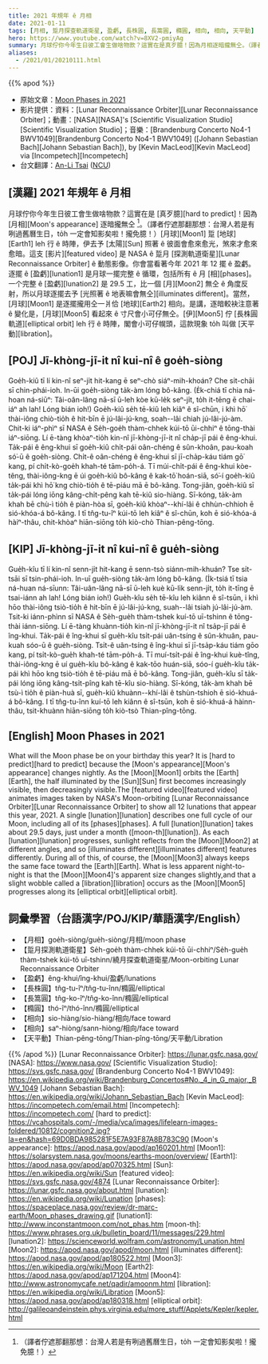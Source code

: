 ```yaml
---
title: 2021 年規年 ê 月相
date: 2021-01-11
tags: [月相, 踅月探查軌道衛星, 盈虧, 長株圓, 長篙圓, 橢圓, 相向, 相向, 天平動]
hero: https://www.youtube.com/watch?v=8XV2-pmiyAg
summary: 月球佇你今年生日彼工會生做啥物款？這實在是真歹臆！因為月相逐暗攏無仝。（譯者佇遮那翻那想：台灣人若是有咧過舊曆生日，to̍h 一定會知影矣啦！攏免臆！）
aliases:
  - /2021/01/20210111.html
---
```


{{% apod %}}

- 原始文章：[Moon Phases in 2021](https://apod.nasa.gov/apod/ap210111.html)
- 影片提供：資料：[Lunar Reconnaissance Orbiter][Lunar Reconnaissance Orbiter]；動畫：[NASA][NASA]'s [Scientific Visualization Studio][Scientific Visualization Studio]；音樂：[Brandenburg Concerto No4-1 BWV1049][Brandenburg Concerto No4-1 BWV1049] ([Johann Sebastian Bach][Johann Sebastian Bach]), by [Kevin MacLeod][Kevin MacLeod] via [Incompetech][Incompetech]
- 台文翻譯：[An-Li Tsai](mailto:thianbu.taigi@gmail.com) ([NCU](https://www.astro.ncu.edu.tw))

## [漢羅] 2021 年規年 ê 月相

月球佇你今年生日彼工會生做啥物款？這實在是 [真歹臆][hard to predict]！因為 [月相][Moon's appearance] 逐暗攏無仝 [^ff]。（譯者佇遮那翻那想：台灣人若是有咧過舊曆生日，to̍h 一定會知影矣啦！攏免臆！）[月球][Moon1] 踅 [地球][Earth1] leh 行 ê 時陣，伊去予 [太陽][Sun] 照著 ê 彼面會愈來愈光，煞來才愈來愈暗。這支 [影片][featured video] 是 NASA ê 踅月 [探測軌道衛星][Lunar Reconnaissance Orbiter] ê 動態影像。你會當看著今年 2021 年 12 擺 ê 盈虧。逐擺 ê [盈虧][lunation1] 是月球一擺完整 ê 循環，包括所有 ê 月 [相][phases]。一个完整 ê [盈虧][lunation2] 是 29.5 工，比一個 [月][Moon2] 無仝 ê 角度反射，所以月球逐擺去予 [光照著 ê 地表嘛會無仝][illuminates different]。當然，[月球][Moon1] 是逐擺攏用仝一爿佮 [地球][Earth2] 相向。是講，逐暗較袂注意著 ê 變化是，[月球][Moon5] 看起來 ê 寸尺會小可仔無仝。[伊][Moon5] 佇 [長株圓軌道][elliptical orbit] leh 行 ê 時陣，閣會小可仔幌頭，這款現象 to̍h 叫做 [天平動][libration]。

[^ff]:（譯者佇遮那翻那想：台灣人若是有咧過舊曆生日，to̍h 一定會知影矣啦！攏免臆！）

## [POJ] Jī-khòng-jī-it nî kui-nî ê goe̍h-siòng

Goe̍h-kiû tī lí kin-nî seⁿ-ji̍t hit-kang ē seⁿ-chò siáⁿ-mih-khoán? Che si̍t-chāi sī chin-phái-ioh. In-ūi goe̍h-siòng ta̍k-àm lóng bô-kâng. (E̍k-chiá tī chia ná-hoan ná-siūⁿ: Tâi-oân-lâng nā-sī ū-leh kòe kū-le̍k seⁿ-ji̍t, to̍h it-tēng ē chai-iáⁿ ah lah! Lóng bián ioh!) Goe̍h-kiû se̍h tē-kiû leh kiâⁿ ê sî-chūn, i khì hō͘ thài-iông chiò-tio̍h ê hit-bīn ē jú-lâi-jú-kng, soah--lâi chiah jú-lâi-jú-àm. Chit-ki iáⁿ-phìⁿ sī NASA ê Se̍h-goe̍h thàm-chhek kúi-tō ūi-chhiⁿ ê tōng-thài iáⁿ-siōng. Lí ē-tàng khòaⁿ-tio̍h kin-nî jī-khòng-jī-it nî cha̍p-jī pái ê êng-khui. Ta̍k-pái ê êng-khui sī goe̍h-kiû chi̍t-pái oân-chéng ê sûn-khoân, pau-koah só͘-ū ê goe̍h-siòng. Chi̍t-ê oân-chéng ê êng-khui sī jī-cha̍p-káu tiám gō͘ kang, pí chi̍t-kò-goe̍h khah-té tām-po̍h-á. Tī múi-chi̍t-pái ê êng-khui kòe-têng, thài-iông-kng ē úi goe̍h-kiû bô-kâng ê kak-tō͘ hoán-siā, só͘-í goe̍h-kiû ta̍k-pái khì hō͘ kng chiò-tio̍h ê tē-piáu mā ē bô-kâng. Tong-jiân, goe̍h-kiû sī ta̍k-pái lóng iōng kâng-chi̍t-pêng kah tē-kiû sio-hiàng. Sī-kóng, ta̍k-àm khah bē chù-ì tio̍h ê piàn-hòa sī, goe̍h-kiû khòaⁿ--khí-lâi ê chhùn-chhioh ē sió-khóa-á bô-kâng. I tī tn̂g-tu-îⁿ kúi-tō leh kiâⁿ ê sî-chūn, koh ē sió-khóa-á hàiⁿ-thâu, chit-khòaⁿ hiān-siōng to̍h kiò-chò Thian-pêng-tōng.

## [KIP] Jī-khòng-jī-it nî kui-nî ê gue̍h-siòng

Gue̍h-kîu tī lí kin-nî senn-ji̍t hit-kang ē senn-tsò siánn-mih-khuán? Tse si̍t-tsāi sī tsin-phái-ioh. In-uī gue̍h-siòng ta̍k-àm lóng bô-kâng. (I̍k-tsiá tī tsia ná-huan ná-sīunn: Tâi-uân-lâng nā-sī ū-leh kuè kū-li̍k senn-ji̍t, to̍h it-tīng ē tsai-iánn ah lah! Lóng bián ioh!) Gue̍h-kîu se̍h tē-kîu leh kiânn ê sî-tsūn, i khì hōo thài-iông tsiò-tio̍h ê hit-bīn ē jú-lâi-jú-kng, suah--lâi tsiah jú-lâi-jú-àm. Tsit-ki iánn-phìnn sī NASA ê Se̍h-gue̍h thàm-tshek kuí-tō uī-tshinn ê tōng-thài iánn-siōng. Lí ē-tàng khuànn-tio̍h kin-nî jī-khòng-jī-it nî tsa̍p-jī pái ê îng-khui. Ta̍k-pái ê îng-khui sī gue̍h-kîu tsi̍t-pái uân-tsíng ê sûn-khuân, pau-kuah sóo-ū ê gue̍h-siòng. Tsi̍t-ê uân-tsíng ê îng-khui sī jī-tsa̍p-káu tiám gōo kang, pí tsi̍t-kò-gue̍h khah-té tām-po̍h-á. Tī muí-tsi̍t-pái ê îng-khui kuè-tîng, thài-iông-kng ē uí gue̍h-kîu bô-kâng ê kak-tōo huán-siā, sóo-í gue̍h-kîu ta̍k-pái khì hōo kng tsiò-tio̍h ê tē-piáu mā ē bô-kâng. Tong-jiân, gue̍h-kîu sī ta̍k-pái lóng iōng kâng-tsi̍t-pîng kah tē-kîu sio-hiàng. Sī-kóng, ta̍k-àm khah bē tsù-ì tio̍h ê piàn-huà sī, gue̍h-kiû khuànn--khí-lâi ê tshùn-tshioh ē sió-khuá-á bô-kâng. I tī tn̂g-tu-înn kuí-tō leh kiânn ê sî-tsūn, koh ē sió-khuá-á hàinn-thâu, tsit-khuànn hiān-siōng to̍h kiò-tsò Thian-pîng-tōng.

## [English] Moon Phases in 2021

What will the Moon phase be on your birthday this year? It is [hard to predict][hard to predict] because the [Moon's appearance][Moon's appearance] changes nightly. As the [Moon][Moon1] orbits the [Earth][Earth], the half illuminated by the [Sun][Sun] first becomes increasingly visible, then decreasingly visible.The [featured video][featured video] animates images taken by NASA's Moon-orbiting [Lunar Reconnaissance Orbiter][Lunar Reconnaissance Orbiter] to show all 12 lunations that appear this year, 2021. A single [lunation][lunation] describes one full cycle of our Moon, including all of its [phases][phases]. A full [lunation][lunation] takes about 29.5 days, just under a month ([moon-th][lunation]). As each [lunation][lunation] progresses, sunlight reflects from the [Moon][Moon2] at different angles, and so [illuminates different][illuminates different] features differently. During all of this, of course, the [Moon][Moon3] always keeps the same face toward the [Earth][Earth]. What is less apparent night-to-night is that the [Moon][Moon4]'s apparent size changes slightly,and that a slight wobble called a [libration][libration] occurs as the [Moon][Moon5] progresses along its [elliptical orbit][elliptical orbit].

## 詞彙學習（台語漢字/POJ/KIP/華語漢字/English）

- 【月相】goe̍h-siòng/gue̍h-siòng/月相/moon phase
- 【踅月探測軌道衛星】Se̍h-goe̍h thàm-chhek kúi-tō ūi-chhiⁿ/Se̍h-gue̍h thàm-tshek kúi-tō uī-tshinn/繞月探查軌道衛星/Moon-orbiting Lunar Reconnaissance Orbiter
- 【盈虧】êng-khui/îng-khui/盈虧/lunations
- 【長株圓】tn̂g-tu-îⁿ/tn̂g-tu-înn/橢圓/elliptical
- 【長篙圓】tn̂g-ko-îⁿ/tn̂g-ko-înn/橢圓/elliptical
- 【橢圓】thó-îⁿ/thó-înn/橢圓/elliptical
- 【相向】sio-hiàng/sio-hiàng/相向/face toward
- 【相向】saⁿ-hiòng/sann-hiòng/相向/face toward
- 【天平動】Thian-pêng-tōng/Thian-pîng-tōng/天平動/Libration

{{% /apod %}}
[Lunar Reconnaissance Orbiter]: https://lunar.gsfc.nasa.gov/
[NASA]: https://www.nasa.gov/
[Scientific Visualization Studio]: https://svs.gsfc.nasa.gov/
[Brandenburg Concerto No4-1 BWV1049]: https://en.wikipedia.org/wiki/Brandenburg_Concertos#No._4_in_G_major,_BWV_1049
[Johann Sebastian Bach]: https://en.wikipedia.org/wiki/Johann_Sebastian_Bach
[Kevin MacLeod]: https://incompetech.com/email.html
[Incompetech]: https://incompetech.com/
[hard to predict]: https://vcahospitals.com/-/media/vca/images/lifelearn-images-foldered/10812/cognition2.jpg?la=en&hash=69D0BDA985281F5E7A93F87A8B783C90
[Moon's appearance]: https://apod.nasa.gov/apod/ap160201.html
[Moon1]: https://solarsystem.nasa.gov/moons/earths-moon/overview/
[Earth1]: https://apod.nasa.gov/apod/ap070325.html
[Sun]: https://en.wikipedia.org/wiki/Sun
[featured video]: https://svs.gsfc.nasa.gov/4874
[Lunar Reconnaissance Orbiter]: https://lunar.gsfc.nasa.gov/about.html
[lunation]: https://en.wikipedia.org/wiki/Lunation
[phases]: https://spaceplace.nasa.gov/review/dr-marc-earth/Moon_phases_drawing.gif
[lunation1]: http://www.inconstantmoon.com/not_phas.htm
[moon-th]: https://www.phrases.org.uk/bulletin_board/11/messages/229.html
[lunation2]: https://scienceworld.wolfram.com/astronomy/Lunation.html
[Moon2]: https://apod.nasa.gov/apod/moon.html
[illuminates different]: https://apod.nasa.gov/apod/ap180522.html
[Moon3]: https://en.wikipedia.org/wiki/Moon
[Earth2]: https://apod.nasa.gov/apod/ap171204.html
[Moon4]: http://www.astronomycafe.net/qadir/amoonm.html
[libration]: https://en.wikipedia.org/wiki/Libration
[Moon5]: https://apod.nasa.gov/apod/ap180318.html
[elliptical orbit]: http://galileoandeinstein.phys.virginia.edu/more_stuff/Applets/Kepler/kepler.html
